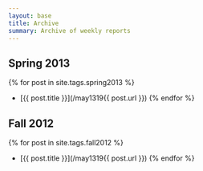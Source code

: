 ```yaml
---
layout: base
title: Archive
summary: Archive of weekly reports
---
```


## Spring 2013

{% for post in site.tags.spring2013 %}
* [{{ post.title }}](/may1319{{ post.url }})
{% endfor %}

## Fall 2012

{% for post in site.tags.fall2012 %}
* [{{ post.title }}](/may1319{{ post.url }})
{% endfor %}
